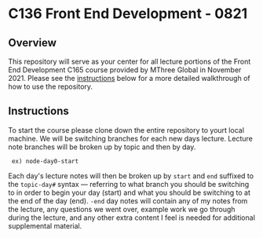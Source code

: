 # C136 Front End Development - 0821

## Overview

This repository will serve as your center for all lecture portions of the Front End Development C165 course provided by MThree Global in November 2021. Please see the [instructions](#instructions) below for a more detailed walkthrough of how to use the repository.

## Instructions

To start the course please clone down the entire repository to yourt local machine. We will be switching branches for each new days lecture. Lecture note branches will be broken up by topic and then by day.

     ex) node-day0-start

Each day's lecture notes will then be broken up by ```start``` and ```end``` suffixed to the ```topic-day#``` syntax — referring to what branch you should be switching to in order to begin your day (start) and what you should be switching to at the end of the day (end). ```-end``` day notes will contain any of my notes from the lecture, any questions we went over, example work we go through during the lecture, and any other extra content I feel is needed for additional supplemental material.

